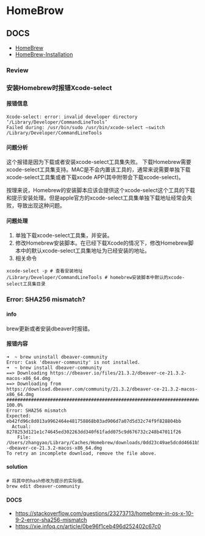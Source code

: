 # HomeBrow

## DOCS
- [HomeBrew](https://brew.sh/)
- [HomeBrew-Installation](https://docs.brew.sh/Installation)

### Review
### 安装Homebrew时报错Xcode-select
#### 报错信息
```shell
Xcode-select: error: invalid developer directory 
‘/Library/Developer/CommandLineTools’ 
Failed during: /usr/bin/sudo /usr/bin/xcode-select –switch /Library/Developer/CommandLineTools
```
#### 问题分析
这个报错是因为下载或者安装xcode-select工具集失败。
下载Homebrew需要xcode-select工具集支持。MAC是不会内置该工具的，通常来说需要单独下载xcode-select工具集或者下载xcode APP(其中附带会下载xcode-select)。

按理来说，Homebrew的安装脚本应该会提供这个xcode-select这个工具的下载和提示安装处理。但是apple官方的xcode-select工具集单独下载地址经常会失败，导致出现这种问题。

#### 问题处理
1. 单独下载xcode-select工具集，并安装。
2. 修改Homebrew安装脚本。在已经下载Xcode的情况下，修改Homebrew脚本中的默认xcode-select工具集地址为已经安装的地址。
3. 相关命令
```shell
xcode-select -p # 查看安装地址
/Library/Developer/CommandLineTools # homebrew安装脚本中默认的xcode-select工具集目录
```

### Error: SHA256 mismatch?
#### info
brew更新或者安装dbeaver时报错。

#### 报错内容
```shell
➜  ~ brew uninstall dbeaver-community                                                                         
Error: Cask 'dbeaver-community' is not installed.
➜  ~ brew install dbeaver-community 
==> Downloading https://dbeaver.io/files/21.3.2/dbeaver-ce-21.3.2-macos-x86_64.dmg
==> Downloading from https://download.dbeaver.com/community/21.3.2/dbeaver-ce-21.3.2-macos-x86_64.dmg
######################################################################## 100.0%
Error: SHA256 mismatch
Expected: eb42fd96c8d013a9962464e481758868b03ad906d7a07d5d32c74f9f828804bb
  Actual: 8278253d121e1c74645ed302263dd340f61fadd075c9d676732c248b47011f26
    File: /Users/zhangyao/Library/Caches/Homebrew/downloads/0dd23c49ae5dcdd4661b576ce3ccd4d239957ebbbd85d419ed737cefb3136286--dbeaver-ce-21.3.2-macos-x86_64.dmg
To retry an incomplete download, remove the file above.
```

#### solution
```shell
# 将其中的hash修改为提示的实际值。
brew edit dbeaver-community
```
#### DOCS
- https://stackoverflow.com/questions/23273713/homebrew-in-os-x-10-9-2-error-sha256-mismatch
- https://xie.infoq.cn/article/0be96f1ceb496d252402c67c0